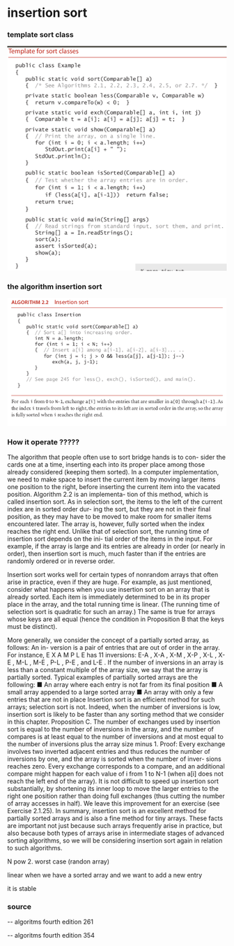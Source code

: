 # insertion sort

### template sort class

![Image](img/templatesortclass.png "template sort class image")

### the algorithm insertion sort

![Image](img/InsertionSortp.png "Insertion nSort image")


### How it operate ?????

The algorithm that people often use to sort bridge hands is to con-
sider the cards one at a time, inserting each into its proper place among those already
considered (keeping them sorted). In a computer implementation, we need to make
space to insert the current item by moving larger items one position to the right, before
inserting the current item into the vacated position. Algorithm 2.2 is an implementa-
tion of this method, which is called insertion sort.
As in selection sort, the items to the left of the current index are in sorted order dur-
ing the sort, but they are not in their final position, as they may have to be moved to
make room for smaller items encountered later. The array is, however, fully sorted when
the index reaches the right end.
Unlike that of selection sort, the running time of insertion sort depends on the ini-
tial order of the items in the input. For example, if the array is large and its entries are
already in order (or nearly in order), then insertion sort is much, much faster than if
the entries are randomly ordered or in reverse order.

Insertion sort works well for certain types of nonrandom arrays that often arise in
practice, even if they are huge. For example, as just mentioned, consider what happens
when you use insertion sort on an array that is already sorted. Each item is immediately
determined to be in its proper place in the array, and the total running time is linear.
(The running time of selection sort is quadratic for such an array.) The same is true
for arrays whose keys are all equal (hence the condition in Proposition B that the keys
must be distinct).

More generally, we consider the concept of a partially sorted array, as follows: An in-
version is a pair of entries that are out of order in the array. For instance, E X A M P L E
has 11 inversions: E-A , X-A , X-M , X-P , X-L , X-E , M-L , M-E , P-L , P-E , and L-E . If the
number of inversions in an array is less than a constant multiple of the array size, we
say that the array is partially sorted. Typical examples of partially sorted arrays are the
following:
■ An array where each entry is not far from its final position
■ A small array appended to a large sorted array
■ An array with only a few entries that are not in place
Insertion sort is an efficient method for such arrays; selection sort is not. Indeed, when
the number of inversions is low, insertion sort is likely to be faster than any sorting
method that we consider in this chapter.
Proposition C. The number of exchanges used by insertion sort is equal to the
number of inversions in the array, and the number of compares is at least equal to
the number of inversions and at most equal to the number of inversions plus the
array size minus 1.
Proof: Every exchange involves two inverted adjacent entries and thus reduces the
number of inversions by one, and the array is sorted when the number of inver-
sions reaches zero. Every exchange corresponds to a compare, and an additional
compare might happen for each value of i from 1 to N-1 (when a[i] does not
reach the left end of the array).
It is not difficult to speed up insertion sort substantially, by shortening its inner loop to
move the larger entries to the right one position rather than doing full exchanges (thus
cutting the number of array accesses in half). We leave this improvement for an exercise
(see Exercise 2.1.25).
In summary, insertion sort is an excellent method for partially sorted arrays and is also
a fine method for tiny arrays. These facts are important not just because such arrays
frequently arise in practice, but also because both types of arrays arise in intermediate
stages of advanced sorting algorithms, so we will be considering insertion sort again in
relation to such algorithms.

N pow 2. worst case (randon array)

linear when we have a sorted array and we want to add a new entry

it is stable

### source

-- algoritms fourth edition 261

-- algoritms fourth edition 354

